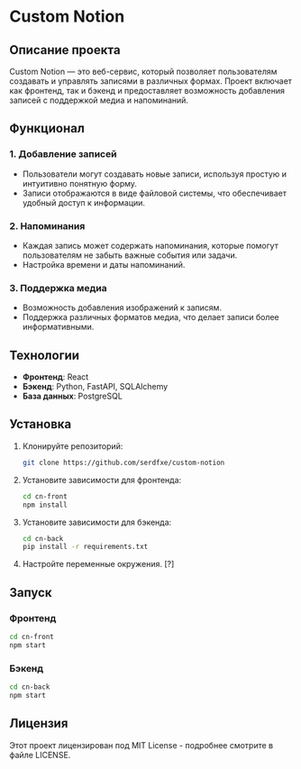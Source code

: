 # Custom Notion

## Описание проекта

Custom Notion — это веб-сервис, который позволяет пользователям создавать и управлять записями в различных формах. Проект включает как фронтенд, так и бэкенд и предоставляет возможность добавления записей с поддержкой медиа и напоминаний.

## Функционал

### 1. Добавление записей
- Пользователи могут создавать новые записи, используя простую и интуитивно понятную форму.
- Записи отображаются в виде файловой системы, что обеспечивает удобный доступ к информации.

### 2. Напоминания
- Каждая запись может содержать напоминания, которые помогут пользователям не забыть важные события или задачи.
- Настройка времени и даты напоминаний.

### 3. Поддержка медиа
- Возможность добавления изображений к записям.
- Поддержка различных форматов медиа, что делает записи более информативными.

## Технологии

- **Фронтенд**: React
- **Бэкенд**: Python, FastAPI, SQLAlchemy
- **База данных**: PostgreSQL

## Установка

1. Клонируйте репозиторий:
   ```bash
   git clone https://github.com/serdfxe/custom-notion
   ```

2. Установите зависимости для фронтенда:
   ```bash
   cd cn-front
   npm install
   ```

3. Установите зависимости для бэкенда:
   ```bash
   cd cn-back
   pip install -r requirements.txt
   ```

4. Настройте переменные окружения. [?]

## Запуск

### Фронтенд
```bash
cd cn-front
npm start
```

### Бэкенд
```bash
cd cn-back
npm start
```

## Лицензия

Этот проект лицензирован под MIT License - подробнее смотрите в файле LICENSE.

